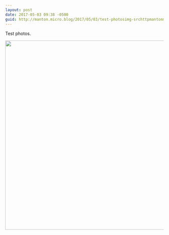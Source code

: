 ```yaml
---
layout: post
date: 2017-05-03 09:38 -0500
guid: http://manton.micro.blog/2017/05/03/test-photosimg-srchttpmantonmicrobloguploadsbfjpg.html
---
```

Test photos.

<img src="http://manton.micro.blog/uploads/2017/735b8f8830.jpg" width="600" height="600" style="height: auto" />
